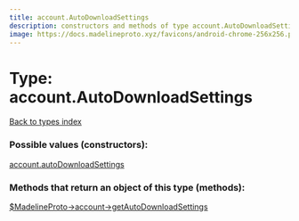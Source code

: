 ```yaml
---
title: account.AutoDownloadSettings
description: constructors and methods of type account.AutoDownloadSettings
image: https://docs.madelineproto.xyz/favicons/android-chrome-256x256.png
---
```

# Type: account.AutoDownloadSettings  
[Back to types index](index.md)



### Possible values (constructors):

[account.autoDownloadSettings](../constructors/account.autoDownloadSettings.md)  



### Methods that return an object of this type (methods):

[$MadelineProto->account->getAutoDownloadSettings](../methods/account.getAutoDownloadSettings.md)  



